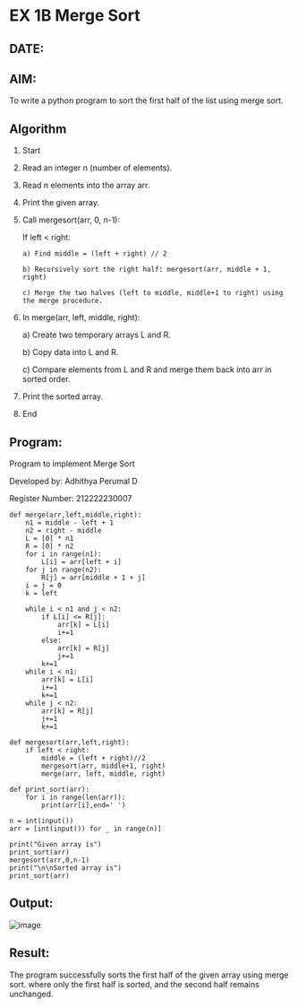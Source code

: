 # EX 1B Merge Sort
## DATE: 
## AIM:
To write a python program to sort the first half of the list using merge sort.

## Algorithm

1. Start

2. Read an integer n (number of elements).

3. Read n elements into the array arr.

4. Print the given array.

5. Call mergesort(arr, 0, n-1):

   If left < right:

       a) Find middle = (left + right) // 2
   
       b) Recursively sort the right half: mergesort(arr, middle + 1, right)

       c) Merge the two halves (left to middle, middle+1 to right) using the merge procedure.

6. In merge(arr, left, middle, right):

   a) Create two temporary arrays L and R.

   b) Copy data into L and R.

   c) Compare elements from L and R and merge them back into arr in sorted order.

7. Print the sorted array.

8. End

## Program:

Program to implement Merge Sort

Developed by: Adhithya Perumal D

Register Number: 212222230007

```PY
def merge(arr,left,middle,right):
    n1 = middle - left + 1
    n2 = right - middle
    L = [0] * n1
    R = [0] * n2
    for i in range(n1):
        L[i] = arr[left + i]
    for j in range(n2):
        R[j] = arr[middle + 1 + j]
    i = j = 0
    k = left
    
    while i < n1 and j < n2:
        if L[i] <= R[j]:
            arr[k] = L[i]
            i+=1
        else:
            arr[k] = R[j]
            j+=1
        k+=1
    while i < n1:
        arr[k] = L[i]
        i+=1
        k+=1
    while j < n2:
        arr[k] = R[j]
        j+=1
        k+=1
        
def mergesort(arr,left,right):
    if left < right:
        middle = (left + right)//2
        mergesort(arr, middle+1, right)
        merge(arr, left, middle, right)
        
def print_sort(arr):
    for i in range(len(arr)):
        print(arr[i],end=' ')

n = int(input())
arr = [int(input()) for _ in range(n)]

print("Given array is")
print_sort(arr)
mergesort(arr,0,n-1)
print("\n\nSorted array is")
print_sort(arr)
```

## Output:

![image](https://github.com/user-attachments/assets/15f6bb7c-9d1c-4b0e-8219-d29e151de2ac)


## Result:
The program successfully sorts the first half of the given array using merge sort. where only the first half is sorted, and the second half remains unchanged.
